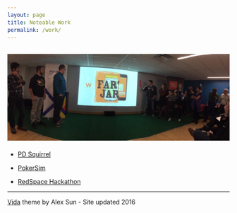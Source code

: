 ```yaml
---
layout: page
title: Noteable Work
permalink: /work/
---
```


![](/images/redspace_large.jpg)
---


- <a href="https://pdsquirrel.ca">PD Squirrel</a>
- <a href="https://github.com/AaronDemond/PokerSim.git" target="_blank">PokerSim</a>

- <a href="https://twitter.com/DigitalNS/status/665601933013569540" target="_blank">RedSpace Hackathon</a>

-----------
<a href="https://github.com/syaning/vida">Vida</a> theme by Alex Sun - Site updated 2016

